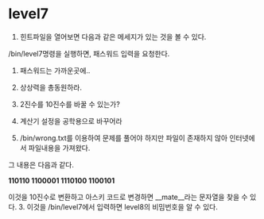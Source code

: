 level7
===
1. 힌트파일을 열어보면 다음과 같은 메세지가 있는 것을 볼 수 있다.
<p>/bin/level7명령을 실행하면, 패스워드 입력을 요청한다. 

1. 패스워드는 가까운곳에..
2. 상상력을 총동원하라.
3. 2진수를 10진수를 바꿀 수 있는가?
4. 계산기 설정을 공학용으로 바꾸어라</p>

2. /bin/wrong.txt를 이용하여 문제를 풀어야 하지만 파일이 존재하지 않아 인터넷에서 파일내용을 가져왔다. 

그 내용은 다음과 같다.

__110110 1100001 1110100 1100101__

이것을 10진수로 변환하고 아스키 코드로 변경하면 __mate__라는 문자열을 찾을 수 있다.
3. 이것을 /bin/level7에서 입력하면 level8의 비밈번호을 알 수 있다. 